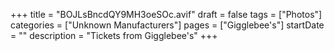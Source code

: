 +++
title = "BOJLsBncdQY9MH3oeSOc.avif"
draft = false
tags = ["Photos"]
categories = ["Unknown Manufacturers"]
pages = ["Gigglebee's"]
startDate = ""
description = "Tickets from Gigglebee's"
+++
